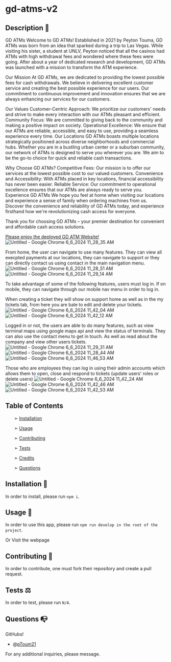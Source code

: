 # gd-atms-v2

## Description 📰
GD ATMs
Welcome to GD ATMs! Established in 2021 by Peyton Touma, GD ATMs was born from an idea that sparked during a trip to Las Vegas. While visiting his sister, a student at UNLV, Peyton noticed that all the casinos had ATMs with high withdrawal fees and wondered where these fees were going. After about a year of dedicated research and development, GD ATMs was launched with a mission to transform the ATM experience.

Our Mission
At GD ATMs, we are dedicated to providing the lowest possible fees for cash withdrawals. We believe in delivering excellent customer service and creating the best possible experience for our users. Our commitment to continuous improvement and innovation ensures that we are always enhancing our services for our customers.

Our Values
Customer-Centric Approach: We prioritize our customers' needs and strive to make every interaction with our ATMs pleasant and efficient.
Community Focus: We are committed to giving back to the community and making a positive impact on society.
Operational Excellence: We ensure that our ATMs are reliable, accessible, and easy to use, providing a seamless experience every time.
Our Locations
GD ATMs boasts multiple locations strategically positioned across diverse neighborhoods and commercial hubs. Whether you are in a bustling urban center or a suburban community, our network of ATMs is designed to serve you wherever you are. We aim to be the go-to choice for quick and reliable cash transactions.

Why Choose GD ATMs?
Competitive Fees: Our mission is to offer our services at the lowest possible cost to our valued customers.
Convenience and Accessibility: With ATMs placed in key locations, financial accessibility has never been easier.
Reliable Service: Our commitment to operational excellence ensures that our ATMs are always ready to serve you.
Experience GD ATMs
We hope you feel at home when visiting our locations and experience a sense of family when ordering machines from us. Discover the convenience and reliability of GD ATMs today, and experience firsthand how we're revolutionizing cash access for everyone.

Thank you for choosing GD ATMs – your premier destination for convenient and affordable cash access solutions.


[Please enjoy the deployed GD ATM Website!](https://gd-atms-09c01d3953db.herokuapp.com/)
![Untitled - Google Chrome 6_6_2024 11_28_35 AM](https://github.com/pToum21/gd-atms-v2/assets/138056441/3732ae68-1681-42b9-a4b0-2db89626da5c)

From home, the user can navigate to use many features. They can view all execpted payments at our locations, they can navigate to support or they can directly contact us using contact in the main navigation menu.
![Untitled - Google Chrome 6_6_2024 11_28_51 AM](https://github.com/pToum21/gd-atms-v2/assets/138056441/0e58536f-01e3-44f1-8529-693c9304ada4)
![Untitled - Google Chrome 6_6_2024 11_29_14 AM](https://github.com/pToum21/gd-atms-v2/assets/138056441/4bba0df0-cb66-4d66-af8b-94fe3ff17e06)

To take advantage of some of the following features, users must log in. If on mobile, they can navigate through our mobile nav menu in order to log in.

When creating a ticket they will show on support home as well as in the my tickets tab, from here you are bale to edit and delete your tickets.
![Untitled - Google Chrome 6_6_2024 11_42_04 AM](https://github.com/pToum21/gd-atms-v2/assets/138056441/3d3b431c-2ee8-4b1a-801d-eebf598806f2)
![Untitled - Google Chrome 6_6_2024 11_42_12 AM](https://github.com/pToum21/gd-atms-v2/assets/138056441/38ea499e-3d48-450a-bccb-291d7643d64a)

Logged in or not, the users are able to do many features, such as view terminal maps using google maps api and view the status of terminals. They can also use the contact menu to get in touch.  As well as read about the company and view other users tickets.
![Untitled - Google Chrome 6_6_2024 11_29_31 AM](https://github.com/pToum21/gd-atms-v2/assets/138056441/a92d4401-728e-4088-888c-c41a07b3b809)
![Untitled - Google Chrome 6_6_2024 11_28_44 AM](https://github.com/pToum21/gd-atms-v2/assets/138056441/f04980ee-8f1b-4689-9c6f-653e2499d92c)
![Untitled - Google Chrome 6_6_2024 11_46_53 AM](https://github.com/pToum21/gd-atms-v2/assets/138056441/e4ba602f-a22f-4e4d-9db9-368878da94b0)


Those who are employees they can log in using their admin accounts which allows them to open, close and respond to tickets
(update users' roles or delete users)
![Untitled - Google Chrome 6_6_2024 11_42_24 AM](https://github.com/pToum21/gd-atms-v2/assets/138056441/7ab01b7d-8b3c-419f-ac43-42a27bd51cd3)
![Untitled - Google Chrome 6_6_2024 11_42_46 AM](https://github.com/pToum21/gd-atms-v2/assets/138056441/e3a0cf51-10a9-4ebf-9e31-d777112f31ab)
![Untitled - Google Chrome 6_6_2024 11_42_53 AM](https://github.com/pToum21/gd-atms-v2/assets/138056441/64013afd-d750-4589-9a60-e72ea25d9c6a)


## Table of Contents

&nbsp;&nbsp;&nbsp;&nbsp;&nbsp;&nbsp; ➣ [Installation](#Installation)

&nbsp;&nbsp;&nbsp;&nbsp;&nbsp;&nbsp; ➣ [Usage](#Usage)


&nbsp;&nbsp;&nbsp;&nbsp;&nbsp;&nbsp; ➣ [Contributing](#Contributing)

&nbsp;&nbsp;&nbsp;&nbsp;&nbsp;&nbsp; ➣ [Tests](#Tests)

&nbsp;&nbsp;&nbsp;&nbsp;&nbsp;&nbsp; ➣ [Credits](#Credits)

&nbsp;&nbsp;&nbsp;&nbsp;&nbsp;&nbsp; ➣ [Questions](#Questions)

<a id="Installation"></a>
## Installation 🔌

In order to install, please run `npm i`.

<a id="Usage"></a>
## Usage 🧮

In order to use this app, please run `npm run develop in the root of the project`.

Or Visit the webpage

<a id="Contributing"></a>
## Contributing 🍴

In order to contribute, one must fork their repository and create a pull request.

<a id="Tests"></a>
## Tests ⚖️

In order to test, please run `N/A`.

<a id="Questions"></a>
## Questions 📭

GitHubs!
- @[pToum21](https://github.com/pToum21)

For any additional inquiries, please message.
